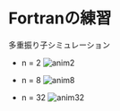 # Fortranの練習 
多重振り子シミュレーション

- n = 2
![anim2](https://github.com/user-attachments/assets/693aa235-8f5a-40e6-b5dd-b19f22a0bd76)

- n = 8
![anim8](https://github.com/user-attachments/assets/bb63ff00-208f-486f-8472-a1904db8ecab)

- n = 32
![anim32](https://github.com/user-attachments/assets/97a56b18-38d7-489b-a4d2-2cbcdeb53c3e)
